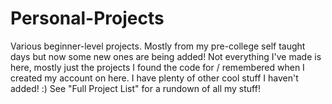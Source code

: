 # Personal-Projects
Various beginner-level projects. Mostly from my pre-college self taught days but now some new ones are being added!
Not everything I've made is here, mostly just the projects I found the code for / remembered when I created my account on here. I have plenty of other cool stuff I haven't added! :)
See "Full Project List" for a rundown of all my stuff!
